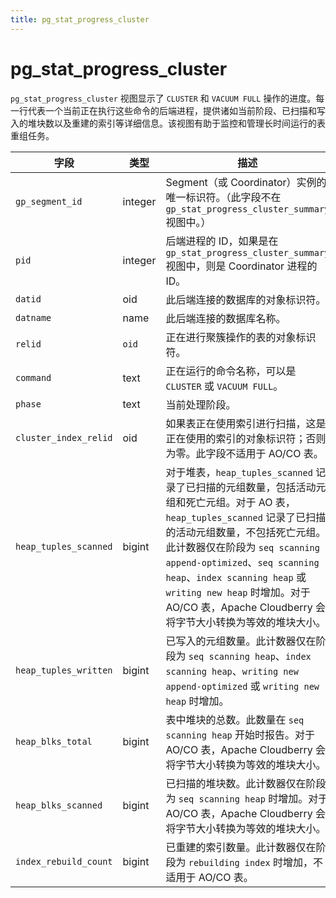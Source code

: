 ```yaml
---
title: pg_stat_progress_cluster
---
```


# pg_stat_progress_cluster

`pg_stat_progress_cluster` 视图显示了 `CLUSTER` 和 `VACUUM FULL` 操作的进度。每一行代表一个当前正在执行这些命令的后端进程，提供诸如当前阶段、已扫描和写入的堆块数以及重建的索引等详细信息。该视图有助于监控和管理长时间运行的表重组任务。

| 字段 | 类型 | 描述 |
|---|---|---|
| `gp_segment_id` | integer | Segment（或 Coordinator）实例的唯一标识符。（此字段不在 `gp_stat_progress_cluster_summary` 视图中。） |
| `pid` | integer | 后端进程的 ID，如果是在 `gp_stat_progress_cluster_summary` 视图中，则是 Coordinator 进程的 ID。 |
| `datid` | oid | 此后端连接的数据库的对象标识符。 |
| `datname` | name | 此后端连接的数据库名称。 |
| `relid` | `oid` | 正在进行聚簇操作的表的对象标识符。 |
| `command` | text | 正在运行的命令名称，可以是 `CLUSTER` 或 `VACUUM FULL`。 |
| `phase` | text | 当前处理阶段。 |
| `cluster_index_relid` | oid | 如果表正在使用索引进行扫描，这是正在使用的索引的对象标识符；否则为零。此字段不适用于 AO/CO 表。 |
| `heap_tuples_scanned` | bigint | 对于堆表，`heap_tuples_scanned` 记录了已扫描的元组数量，包括活动元组和死亡元组。对于 AO 表，`heap_tuples_scanned` 记录了已扫描的活动元组数量，不包括死亡元组。此计数器仅在阶段为 `seq scanning append-optimized`、`seq scanning heap`、`index scanning heap` 或 `writing new heap` 时增加。对于 AO/CO 表，Apache Cloudberry 会将字节大小转换为等效的堆块大小。 |
| `heap_tuples_written` | bigint | 已写入的元组数量。此计数器仅在阶段为 `seq scanning heap`、`index scanning heap`、`writing new append-optimized` 或 `writing new heap` 时增加。 |
| `heap_blks_total` | bigint | 表中堆块的总数。此数量在 `seq scanning heap` 开始时报告。对于 AO/CO 表，Apache Cloudberry 会将字节大小转换为等效的堆块大小。 |
| `heap_blks_scanned` | bigint | 已扫描的堆块数。此计数器仅在阶段为 `seq scanning heap` 时增加。对于 AO/CO 表，Apache Cloudberry 会将字节大小转换为等效的堆块大小。 |
| `index_rebuild_count` | bigint | 已重建的索引数量。此计数器仅在阶段为 `rebuilding index` 时增加，不适用于 AO/CO 表。 |
